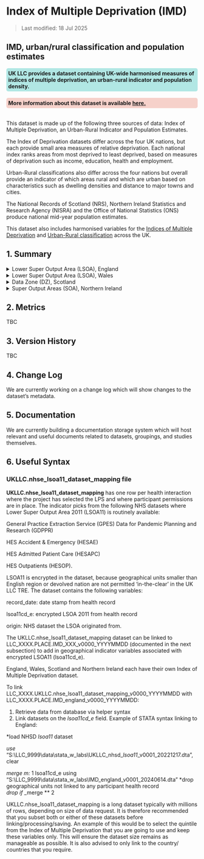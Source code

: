 # Index of Multiple Deprivation (IMD)

> Last modified: 18 Jul 2025

## IMD, urban/rural classification and population estimates

<div style="background-color: rgba(0, 178, 169, 0.3); padding: 5px; border-radius: 5px;"><strong>UK LLC provides a dataset containing UK-wide harmonised measures of indices of multiple deprivation, an urban-rural indicator and population density.</strong></div>  
<br>

<div style="background-color: rgba(229, 106, 84, 0.3); padding: 5px; border-radius: 5px;"><strong>More information about this dataset is available <a href="Understanding_IMD.html" target="_blank">here.</a></strong></div>  
<br>

This dataset is made up of the following three sources of data: Index of Multiple Deprivation, an Urban-Rural Indicator and Population Estimates.

The Index of Deprivation datasets differ across the four UK nations, but each provide small area measures of relative deprivation. Each national index ranks areas from most deprived to least deprived, based on measures of deprivation such as income, education, health and employment.

Urban-Rural classifications also differ across the four nations but overall provide an indicator of which areas rural and which are urban based on characteristics such as dwelling densities and distance to major towns and cities.

The National Records of Scotland (NRS), Northern Ireland Statistics and Research Agency (NISRA) and the Office of National Statistics (ONS) produce national mid-year population estimates. 

This dataset also includes harmonised variables for the [Indices of Multiple Deprivation](https://data.geods.ac.uk/dataset/index-of-multiple-deprivation-imd) and [Urban-Rural classification](https://pages.mysociety.org/uk_ruc/analysis/background_and_analysis.html) across the UK.


## 1. Summary

<details>
<summary> Lower Super Output Area (LSOA), England</summary>

This file contains geographical indicators for each LSOA in England. The indicators include measures of deprivation, population estimates and urban-rural classification. The small area geographies are those developed using the 2011 census. 


| **Dataset Descriptor**             | **Dataset-specific Information**                                                                                                                                                           |
|-----------------------------------|---------------------------------------------------------------------------------------------------------------------------------------------------------------------------------------------|
| Name of dataset in TRE            |IMD_england                                                                                                                                                          |
| Citation (APA)                    | TBC  |
| Download citation                 | TBC                                                                                                |
| Owner                             | UK LLC                                                                                                                                                                     |
| Temporal coverage                 | 2011-2020                                                                                                                                                                                   |
| Geographical coverage             | England                                                                                                                                                                           |
| Key link                          | https://data.geods.ac.uk/dataset/index-of-multiple-deprivation-imd                                                                                                |
| Keywords                          | Deprivation, urban, rural, population estimate ownership                                                                                                                                                           |
| Participant count                 | TBC                                                                                                                                                                                            |
| Number of variables               | TBC                                                                                                                                                                                            |
| Number of observations            | TBC                                                                                                                                                                                            |
| Latest extract date               | TBC                                                                                                                                                                                            |
| Specific restrictions to data use | TBC                                                                                                                                                                                            |
| Build a data request              | TBC                                                                                                                                                                                            |
| Version                           | 
1                                                                                                                                                                                           | 

**Variables:**
TBC

</details>

<details>
<summary> Lower Super Output Area (LSOA), Wales</summary>

This file contains geographical indicators for each LSOA in Wales. The indicators include measures of deprivation, population estimates and urban-rural classification. The small area geographies are those developed using the 2011 census. 


| **Dataset Descriptor**             | **Dataset-specific Information**                                                                                                                                                           |
|-----------------------------------|---------------------------------------------------------------------------------------------------------------------------------------------------------------------------------------------|
| Name of dataset in TRE            |IMD_wales                                                                                                                                                          |
| Citation (APA)                    |TBC  |
| Download citation                 | TBC                                                                                                |
| Owner                             | UK LLC                                                                                                                                                                     |
| Temporal coverage                 | 2011-2020                                                                                                                                                                                   |
| Geographical coverage             | England                                                                                                                                                                           |
| Key link                          | https://data.geods.ac.uk/dataset/index-of-multiple-deprivation-imd                                                                                                |
| Keywords                          | Deprivation, urban, rural, population estimate ownership                                                                                                                                                           |
| Participant count                 | TBC                                                                                                                                                                                            |
| Number of variables               | TBC                                                                                                                                                                                            |
| Number of observations            | TBC                                                                                                                                                                                            |
| Latest extract date               | TBC                                                                                                                                                                                            |
| Specific restrictions to data use | TBC                                                                                                                                                                                            |
| Build a data request              | TBC                                                                                                                                                                                            |
| Version                           | 
1                                                                                                                                                                                           | 

**Variables:**
TBC
</details>
<details>

<summary> Data Zone (DZ), Scotland</summary>

This file contains geographical indicators for each Data Zone (DZ) in Scotland. The indicators include measures of deprivation, population estimates and urban-rural classification. The small area geographies are those developed using the 2011 census. 


| **Dataset Descriptor**             | **Dataset-specific Information**                                                                                                                                                           |
|-----------------------------------|---------------------------------------------------------------------------------------------------------------------------------------------------------------------------------------------|
| Name of dataset in TRE            |IMD_scotland                                                                                                                                                          |
| Citation (APA)                    | TBC |
| Download citation                 | TBC                                                                                                |
| Owner                             | UK LLC                                                                                                                                                                     |
| Temporal coverage                 | 2011-2020                                                                                                                                                                                   |
| Geographical coverage             | England                                                                                                                                                                           |
| Key link                          | https://data.geods.ac.uk/dataset/index-of-multiple-deprivation-imd                                                                                                |
| Keywords                          | Deprivation, urban, rural, population estimate ownership                                                                                                                                                           |
| Participant count                 | TBC                                                                                                                                                                                            |
| Number of variables               | TBC                                                                                                                                                                                            |
| Number of observations            | TBC                                                                                                                                                                                            |
| Latest extract date               | TBC                                                                                                                                                                                            |
| Specific restrictions to data use | TBC                                                                                                                                                                                            |
| Build a data request              | TBC                                                                                                                                                                                            |
| Version                           | 
1                                                                                                                                                                                           | 


**Variables:**
TBC
</details>

<details>
<summary> Super Output Areas (SOA), Northern Ireland</summary>

This file contains geographical indicators for each SOA in Northern Ireland. The indicators include measures of deprivation, population estimates and urban-rural classification. The small area geographies are those developed using the 2011 census. 


| **Dataset Descriptor**             | **Dataset-specific Information**                                                                                                                                                           |
|-----------------------------------|---------------------------------------------------------------------------------------------------------------------------------------------------------------------------------------------|
| Name of dataset in TRE            |IMD_wales                                                                                                                                                          |
| Citation (APA)                    |TBC  |
| Download citation                 | TBC                                                                                                |
| Owner                             | UK LLC                                                                                                                                                                     |
| Temporal coverage                 | 2011-2020                                                                                                                                                                                   |
| Geographical coverage             | England                                                                                                                                                                           |
| Key link                          | https://data.geods.ac.uk/dataset/index-of-multiple-deprivation-imd                                                                                                |
| Keywords                          | Deprivation, urban, rural, population estimate ownership                                                                                                                                                           |
| Participant count                 | TBC                                                                                                                                                                                            |
| Number of variables               | TBC                                                                                                                                                                                            |
| Number of observations            | TBC                                                                                                                                                                                            |
| Latest extract date               | TBC                                                                                                                                                                                            |
| Specific restrictions to data use | TBC                                                                                                                                                                                            |
| Build a data request              | TBC                                                                                                                                                                                            |
| Version                           | 
1                                                                                                                                                                                           | 

**Variables:**
TBC
</details>


## 2. Metrics 

TBC

## 3. Version History
TBC 

## 4. Change Log 

We are currently working on a change log which will show changes to the dataset’s metadata. 

## 5. Documentation 

We are currently building a documentation storage system which will host relevant and useful documents related to datasets, groupings, and studies themselves. 

## 6. Useful Syntax

### UKLLC.nhse_lsoa11_dataset_mapping file

**UKLLC.nhse_lsoa11_dataset_mapping** has one row per health interaction where the project has selected the LPS and where participant permissions are in place. The indicator picks from the following NHS datasets where Lower Super Output Area 2011 (LSOA11) is routinely available:

General Practice Extraction Service (GPES) Data for Pandemic Planning and Research (GDPPR)

HES Accident & Emergency (HESAE)

HES Admitted Patient Care (HESAPC)

HES Outpatients (HESOP).

LSOA11 is encrypted in the dataset, because geographical units smaller than English region or devolved nation are not permitted ‘in-the-clear’ in the UK LLC TRE. The dataset contains the following variables:

record_date: date stamp from health record

lsoa11cd_e: encrypted LSOA 2011 from health record

origin: NHS dataset the LSOA originated from. 

The UKLLC.nhse_lsoa11_dataset_mapping dataset can be linked to LLC_XXXX.PLACE.IMD_XXX_v0000_YYYYMMDD (documented in the next subsection) to add in geographical indicator variables associated with encrypted LSOA11 (lsoa11cd_e).

 
England, Wales, Scotland and Northern Ireland each have their own Index of Multiple Deprivation dataset.

To link LLC_XXXX.UKLLC.nhse_lsoa11_dataset_mapping_v0000_YYYYMMDD with 
LLC_XXXX.PLACE.IMD_england_v0000_YYYYMMDD:

1. Retrieve data from database via helper syntax
2. Link datasets on the *lsoa11cd_e* field. Example of STATA syntax linking to England:

*load NHSD *lsoa11* dataset

*use* “S:\LLC_9999\data\stata_w_labs\UKLLC_nhsd_*lsoa11*_v0001_20221217.dta”, clear

*merge m:* 1 lsoa11cd_e using
“S:\LLC_9999\data\stata_w_labs\IMD_england_v0001_20240614.dta”
*drop geographical units not linked to any participant health record  
*drop if* _merge ** 2

UKLLC.nhse_lsoa11_dataset_mapping is a long dataset typically with millions of rows, depending on size of data request. It is therefore recommended that you subset both or either of these datasets before linking/processing/saving. An example of this would be to select the quintile from the Index of Multiple Deprivation that you are going to use and keep these variables only. This will ensure the dataset size remains as manageable as possible. It is also advised to only link to the country/ countries that you require.
